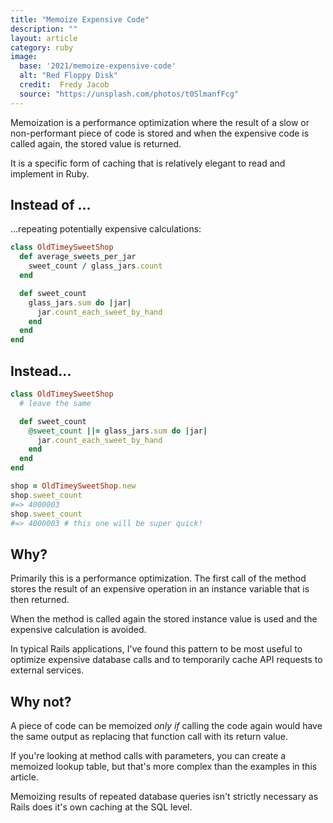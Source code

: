 ```yaml
---
title: "Memoize Expensive Code"
description: ""
layout: article
category: ruby
image:
  base: '2021/memoize-expensive-code'
  alt: "Red Floppy Disk"
  credit:  Fredy Jacob
  source: "https://unsplash.com/photos/t0SlmanfFcg"
---
```


Memoization is a performance optimization where the result of a slow or non-performant piece of code is stored and when the expensive code is called again, the stored value is returned.

It is a specific form of caching that is relatively elegant to read and implement in Ruby.


## Instead of ...

...repeating potentially expensive calculations:

```ruby
class OldTimeySweetShop
  def average_sweets_per_jar
    sweet_count / glass_jars.count
  end

  def sweet_count
    glass_jars.sum do |jar|
      jar.count_each_sweet_by_hand
    end
  end
end
```


## Instead...

```ruby
class OldTimeySweetShop
  # leave the same

  def sweet_count
    @sweet_count ||= glass_jars.sum do |jar|
      jar.count_each_sweet_by_hand
    end
  end
end

shop = OldTimeySweetShop.new
shop.sweet_count
#=> 4000003
shop.sweet_count
#=> 4000003 # this one will be super quick!
```


## Why?

Primarily this is a performance optimization. The first call of the method stores the result of an expensive operation in an instance variable that is then returned.

When the method is called again the stored instance value is used and the expensive calculation is avoided.

In typical Rails applications, I've found this pattern to be most useful to optimize expensive database calls and to temporarily cache API requests to external services.


## Why not?

A piece of code can be memoized _only if_ calling the code again would have the same output as replacing that function call with its return value.

If you're looking at method calls with parameters, you can create a memoized lookup table, but that's more complex than the examples in this article.

Memoizing results of repeated database queries isn't strictly necessary as Rails does it's own caching at the SQL level.
